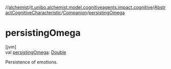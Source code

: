 //[alchemist](../../../../index.md)/[it.unibo.alchemist.model.cognitiveagents.impact.cognitive](../../index.md)/[AbstractCognitiveCharacteristic](../index.md)/[Companion](index.md)/[persistingOmega](persisting-omega.md)

# persistingOmega

[jvm]\
val [persistingOmega](persisting-omega.md): [Double](https://kotlinlang.org/api/latest/jvm/stdlib/kotlin/-double/index.html)

Persistence of emotions.

